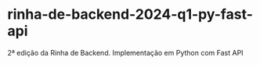 # rinha-de-backend-2024-q1-py-fast-api
2ª edição da Rinha de Backend. Implementação em Python com Fast API
